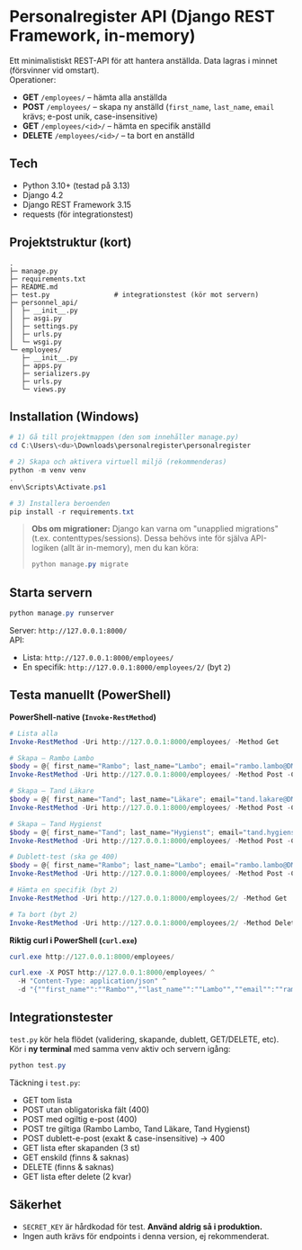 # Personalregister API (Django REST Framework, in-memory)

Ett minimalistiskt REST-API för att hantera anställda. Data lagras i minnet (försvinner vid omstart).  
Operationer:
- **GET** `/employees/` – hämta alla anställda
- **POST** `/employees/` – skapa ny anställd (`first_name`, `last_name`, `email` krävs; e-post unik, case-insensitive)
- **GET** `/employees/<id>/` – hämta en specifik anställd
- **DELETE** `/employees/<id>/` – ta bort en anställd

## Tech
- Python 3.10+ (testad på 3.13)
- Django 4.2
- Django REST Framework 3.15
- requests (för integrationstest)

## Projektstruktur (kort)
```
.
├─ manage.py
├─ requirements.txt
├─ README.md
├─ test.py                # integrationstest (kör mot servern)
├─ personnel_api/
│  ├─ __init__.py
│  ├─ asgi.py
│  ├─ settings.py
│  ├─ urls.py
│  └─ wsgi.py
└─ employees/
   ├─ __init__.py
   ├─ apps.py
   ├─ serializers.py
   ├─ urls.py
   └─ views.py
```

## Installation (Windows)

```powershell
# 1) Gå till projektmappen (den som innehåller manage.py)
cd C:\Users\<du>\Downloads\personalregister\personalregister

# 2) Skapa och aktivera virtuell miljö (rekommenderas)
python -m venv venv
.
env\Scripts\Activate.ps1

# 3) Installera beroenden
pip install -r requirements.txt
```

> **Obs om migrationer:** Django kan varna om "unapplied migrations" (t.ex. contenttypes/sessions). Dessa behövs inte för själva API-logiken (allt är in-memory), men du kan köra:
> ```powershell
> python manage.py migrate
> ```

## Starta servern

```powershell
python manage.py runserver
```

Server: `http://127.0.0.1:8000/`  
API:
- Lista: `http://127.0.0.1:8000/employees/`
- En specifik: `http://127.0.0.1:8000/employees/2/` (byt `2`)

## Testa manuellt (PowerShell)

**PowerShell-native (`Invoke-RestMethod`)**
```powershell
# Lista alla
Invoke-RestMethod -Uri http://127.0.0.1:8000/employees/ -Method Get

# Skapa – Rambo Lambo
$body = @{ first_name="Rambo"; last_name="Lambo"; email="rambo.lambo@DM.se" } | ConvertTo-Json
Invoke-RestMethod -Uri http://127.0.0.1:8000/employees/ -Method Post -ContentType 'application/json' -Body $body

# Skapa – Tand Läkare
$body = @{ first_name="Tand"; last_name="Läkare"; email="tand.lakare@DM.se" } | ConvertTo-Json
Invoke-RestMethod -Uri http://127.0.0.1:8000/employees/ -Method Post -ContentType 'application/json' -Body $body

# Skapa – Tand Hygienst
$body = @{ first_name="Tand"; last_name="Hygienst"; email="tand.hygienst@DM.se" } | ConvertTo-Json
Invoke-RestMethod -Uri http://127.0.0.1:8000/employees/ -Method Post -ContentType 'application/json' -Body $body

# Dublett-test (ska ge 400)
$body = @{ first_name="Rambo"; last_name="Lambo"; email="rambo.lambo@DM.se" } | ConvertTo-Json
Invoke-RestMethod -Uri http://127.0.0.1:8000/employees/ -Method Post -ContentType 'application/json' -Body $body

# Hämta en specifik (byt 2)
Invoke-RestMethod -Uri http://127.0.0.1:8000/employees/2/ -Method Get

# Ta bort (byt 2)
Invoke-RestMethod -Uri http://127.0.0.1:8000/employees/2/ -Method Delete
```

**Riktig curl i PowerShell (`curl.exe`)**
```powershell
curl.exe http://127.0.0.1:8000/employees/

curl.exe -X POST http://127.0.0.1:8000/employees/ ^
  -H "Content-Type: application/json" ^
  -d "{""first_name"":""Rambo"",""last_name"":""Lambo"",""email"":""rambo.lambo@DM.se""}"
```

## Integrationstester

`test.py` kör hela flödet (validering, skapande, dublett, GET/DELETE, etc). Kör i **ny terminal** med samma venv aktiv och servern igång:

```powershell
python test.py
```

Täckning i `test.py`:
- GET tom lista
- POST utan obligatoriska fält (400)
- POST med ogiltig e-post (400)
- POST tre giltiga (Rambo Lambo, Tand Läkare, Tand Hygienst)
- POST dublett-e-post (exakt & case-insensitive) → 400
- GET lista efter skapanden (3 st)
- GET enskild (finns & saknas)
- DELETE (finns & saknas)
- GET lista efter delete (2 kvar)



## Säkerhet

- `SECRET_KEY` är hårdkodad för test. **Använd aldrig så i produktion.**
- Ingen auth krävs för endpoints i denna version, ej rekommenderat.


